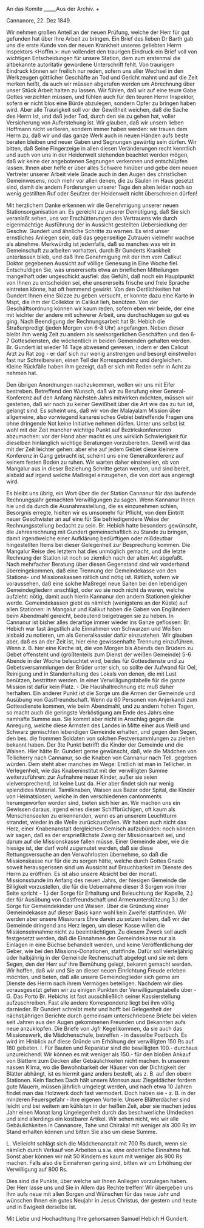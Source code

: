 An das Komite _____Aus der Archiv. +

 Cannanore, 22. Dez 1849.

Wir nehmen großen Anteil an der neuen Prüfung, welche der Herr für gut gefunden hat über Ihre Arbeit zu bringen. Ein Brief des lieben Dr Barth gab uns die erste Kunde von der neuen Krankheit unseres geliebten Herrn Inspektors <Hoffm.>: nun vollendet den traurigen Eindruck ein Brief voll von wichtigen Entscheidungen für unsere Station, dem zum erstenmal die altbekannte autoritativ gewordene Unterschrift fehlt. Von traurigem Eindruck können wir freilich nur reden, sofern uns aller Wechsel in den Werkzeugen göttlicher Geschäfte an Tod und Gericht mahnt und auf die Zeit merken heißt, da auch wir müssen abgerufen werden um Abrechnung über unser Stück Arbeit halten zu lassen. Wir fühlen, daß wir auf eine teure Gabe Gottes verzichten müssen, und fühlen auch für den teuren Herrn Inspektor, sofern er nicht blos eine Bürde abzulegen, sondern Opfer zu bringen haben wird. Aber alle Traurigkeit soll vor der Gewißheit weichen, daß die Sache des Herrn ist, und daß jeder Tod, durch den sie zu gehen hat, voller Versicherung von Auferstehung ist. Wir glauben, daß wir unsern lieben Hoffmann nicht verlieren, sondern immer haben werden: wir trauen dem Herrn zu, daß wir und das ganze Werk auch in neuen Händen aufs beste beraten bleiben und neuer Gaben und Segnungen gewärtig sein dürfen. Wir bitten, daß Seine Fingerzeige in allen diesen Veränderungen recht kenntlich und auch von uns in der Heidenwelt stehenden beachtet werden mögen, daß wir keine der angebotenen Segnungen verkennen und entschlüpfen lassen. Ihnen aber helfe er über alles Schwere hinüber und gebe dem neuen Vertreter unserer Arbeit viele Gnade auch in den Augen des christlichen Gemeinwesens, noch mehr vor allen denen, die zu Säulen im Haus gesetzt sind, damit die andern Forderungen unserer Tage den alten leider noch so wenig gestillten Ruf oder Seufzer der Heidenwelt nicht überschreien dürfen!

Mit herzlichem Danke erkennen wir die Genehmigung unserer neuen Stationsorganisation an. Es gereicht zu unserer Demütigung, daß Sie sich veranlaßt sehen, uns vor Erschütterungen des Vertrauens wie durch eigenmächtige Ausführung der in Aussicht gestellten Uebersiedlung der Geschw. Gundert und ähnliche Schritte zu warnen. Es wird unser ernstliches Anliegen sein, daß das gegenseitige Zutrauen vielmehr wachse als abnehme. Merkwürdig ist jedenfalls, daß so manches was wir in Gemeinschaft zu arbeiten vorhatten, durch Br Gunderts Krankheit unterlassen blieb, und daß Ihre Genehmigung mit der ihm vom Calikut Doktor gegebenen Aussicht auf völlige Genesung in Eine Woche fiel. Entschuldigen Sie, was unsererseits etwa an brieflichen Mitteilungen mangelhaft oder ungeschickt ausfiel: das Gefühl, daß noch ein Hauptpunkt von Ihnen zu entscheiden sei, ehe unsererseits frische und freie Sprache eintreten könne, hat oft hemmend gewirkt. Von den Oertlichkeiten hat Gundert Ihnen eine Skizze zu geben versucht, er konnte dazu eine Karte in Mspt, die ihm der Collektor in Calikut lieh, benützen. Von der Geschäftsordnung können wir kaum reden, sofern eben wir beide, der eine mit leichter der andere mit schwerer Arbeit, uns durchschlugen so gut es ging. Nach Beendigung der Rechnungsarbeit hat Br. Hebich die Straßenpredigt (jeden Morgen von 6-8 Uhr) angefangen. Neben dieser bleibt ihm wenig Zeit zu andern als seelsorgerlichen Geschäften und den 6-7 Gottesdiensten, die wöchentlich in beiden Gemeinden gehalten werden. Br. Gundert ist wieder 14 Tage abwesend gewesen, indem er den Calicut Arzt zu Rat zog - er darf sich nur wenig anstrengen und besorgt einstweilen fast nur Schreibereien, einen Teil der Korrespondenz und dergleichen. Kleine Rückfälle haben ihm gezeigt, daß er sich mit Reden sehr in Acht zu nehmen hat.

Den übrigen Anordnungen nachzukommen, wollen wir uns mit Eifer bestreben. Betreffend den Wunsch, daß wir zu Berufung einer General-Konferenz auf den Anfang nächsten Jahrs mitwirken möchten, müssen wir gestehen, daß wir noch zu keiner Gewißheit über die Art wie das zu tun ist, gelangt sind. Es scheint uns, daß wir von der Malayalam Mission über allgemeine, also vorwiegend kanaresisches Gebiet betreffende Fragen uns ohne dringende Not keine Initiative nehmen dürfen. Unter uns selbst ist wohl mit der Zeit mancher wichtige Punkt auf Bezirkskonferenzen abzumachen: vor der Hand aber macht es uns wirklich Schwierigkeit für dieselben hinlänglich wichtige Beratungen vorzubereiten. Gewiß wird das mit der Zeit leichter gehen: aber ehe auf jedem Gebiet diese kleinere Konferenz in Gang gebracht ist, scheint uns eine Generalkonferenz auf keinem festen Boden zu ruhen. Wir warten daher einstweilen, ob von Mangalur aus in dieser Beziehung Schritte getan werden, und sind bereit, alsbald auf irgend welche Maßregel einzugehen, die von dort aus angeregt wird.

Es bleibt uns übrig, ein Wort über die der Station Cannanur für das laufende Rechnungsjahr gemachten Verwilligungen zu sagen. Wenn Kannanur Ihnen hie und da durch die Ausnahmsstellung, die es einzunehmen schien, Besorgnis erregte, hielten wir es umsomehr für Pflicht, von dem Eintritt neuer Geschwister an auf eine für Sie befriedigendere Weise der Rechnungsstellung bedacht zu sein. Br. Hebich hatte besonders gewünscht, die Jahresrechnung mit Gundert gemeinschaftlich zu Stande zu bringen, damit irgendwelche einer Aufklärung bedürftigen oder mißdeutbar hingestellten Items bei dieser Gelegenheit zur Besprechung kommen. Die Mangalur Reise des letztern hat dies unmöglich gemacht, und die letzte Rechnung der Station ist noch so ziemlich nach der alten Art abgefaßt. Nach mehrfacher Beratung über diesen Gegenstand sind wir vorderhand übereingekommen, daß eine Trennung der Gemeindekasse von den Stations- und Missionskassen rätlich und nötig ist. Rätlich, sofern wir voraussehen, daß eine solche Maßregel neue Saiten bei den lebendigen Gemeindegliedern anschlägt, oder wo sie noch nicht da waren, welche aufzieht: nötig, damit auch hierin Kannanur den andern Stationen gleicher werde. Gemeindekassen giebt es nämlich (wenigstens an der Küste) auf allen Stationen: in Mangalur und Kalikut haben die Gaben von Engländern beim Abendmahl gereicht, bedeutend beigetragen sie zu heben. In Cannanur ist bisher alles derartige immer wieder ins Ganze geflossen: Br. Hebich war fast ängstlich alle Einnahmen von Schwarzen und Weißen alsbald zu notieren, um als Generalkassier dafür einzustehen. Wir glauben aber, daß es an der Zeit ist, hier eine gewissenhafte Trennung einzuführen. Wenn z. B. hier eine Kirche ist, die von Morgen bis Abends den Brüdern zu Gebet offensteht und (größtenteils zum Dienst der weißen Gemeinde) 5-6 Abende in der Woche beleuchtet wird, beides für Gottesdienste und zu Gebetsversammlungen der Brüder unter sich, so sollte der Aufwand für Oel, Reinigung und in Standerhaltung des Lokals von denen, die mit Lust benützen, bestritten werden. In einer Verwilligungstabelle für die ganze Mission ist dafür kein Platz. - Die Haushaltrechnung etc muß daher herhalten. Ein anderer Punkt ist die Sorge um die Armen der Gemeinde und Ausübung von Gastfreundschaft. Wenn da 60 Personen von Anjerkandi zum Gottesdienste kommen, wie beim Abendmahl, und zu andern hohen Tagen, so macht auch die geringste Verköstigung am Ende des Jahrs eine namhafte Summe aus. Sie kommt aber nicht in Anschlag gegen die Anregung, welche diese Ärmsten des Landes in Mitte einer aus Weiß und Schwarz gemischten lebendigen Gemeinde erhalten, und gegen den Segen, den bes. die frommen Soldaten von solchen Festversammlungen zu ziehen bekannt haben. Der 3te Punkt betrifft die Kinder der Gemeinde und die Waisen. Hier hätte Br. Gundert gerne gewünscht, daß, wie die Mädchen von Tellicherry nach Cannanur, so die Knaben von Cannanur nach Tell. gegeben würden. Dem steht aber manches im Wege: Erstlich ist man in Tellicher. in Verlegenheit, wie das Knabeninstitut mit der verwilligten Summe weiterzuführen: zur Aufnahme neuer Kinder, außer sie seien vielversprechend, ist keine Lust da. Hier aber findet sich nur wenig splendides Material. Tamilknaben, Waisen aus Bazar oder Spital, die Kinder von Heimatslosen, welche in den verschiedenen cantonments herumgeworfen worden sind, bieten sich hier an. Wir machen uns ein Gewissen daraus, irgend eines dieser Schiffbrüchigen, oft kaum als Menschenseelen zu erkennenden, wenn es an unserem Leuchtturm strandet, wieder in die Welle zurückzustoßen. Wir haben auch nicht das Herz, einer Knabenanstalt dergleichen Gemisch aufzubürden: noch können wir sagen, daß es der ersprießlichste Zweig der Missionsarbeit sei, und darum auf die Missionskasse fallen müsse. Einer Gemeinde aber, wie die hiesige ist, der darf wohl zugemutet werden, daß sie diese Rettungsversuche an den Verwahrlosten übernehme, so daß die Missionskasse nur für die zu sorgen hätte, welche durch Gottes Gnade soweit herausgerissen sind um Aussicht auf Brauchbarkeit im Dienste des Herrn zu eröffnen. Es ist also unsere Absicht bei der monatl. Missionsstunde im Anfang des neuen Jahrs, der hiesigen Gemeinde die Billigkeit vorzustellen, die für die Uebernahme dieser 3 Sorgen von ihrer Seite spricht - 1.) der Sorge für Erhaltung und Beleuchtung der Kapelle, 2.) der für Ausübung von Gastfreundschaft und Armenunterstützung 3.) der Sorge für Gemeindekinder und Waisen. Über die Gründung einer Gemeindekasse auf dieser Basis kann wohl kein Zweifel stattfinden. Wir werden aber unsere Missionars Ehre darein zu setzen haben, daß wir der Gemeinde dringend ans Herz legen, um dieser Kasse willen die Missionseinnahme nicht zu beeinträchtigen. Zu diesem Zweck soll auch festgesetzt werden, daß die Einnahmen der Gemeindekasse nur als Einlagen in eine Büchse behandelt werden, und keine Veröffentlichung der Geber, wie bei den Missions-Donationen, stattfinde. Dafür soll vierteljährig oder halbjährig in der Gemeinde Rechenschaft abgelegt und sie mit dem Segen, den der Herr auf ihre Bemühung gelegt, bekannt gemacht werden. Wir hoffen, daß wir und Sie an dieser neuen Einrichtung Freude erleben möchten, und beten, daß alle unsere Gemeindeglieder sich gerne am Dienste des Herrn nach ihrem Vermögen beteiligen. 
Nachdem wir dies vorausgesetzt gehen wir zu einigen Punkten der Verwilligungstabelle über - G. Das Porto Br. Hebichs ist fast ausschließlich seiner Kassierstellung aufzuschreiben. Fast alle andere Korrespondenz liegt bei ihm völlig darnieder. Br Gundert schreibt mehr und hofft bei Gelegenheit der nächstjährigen Berichte durch gemeinsam unterschriebene Briefe bei vielen seit Jahren aus den Augen gekommenen Freunden und Bekannten aufs neue anzuklopfen. Die Briefe von Jgfr Kegel kommen, da sie auch das Missionswerk, die Mädchenschule, betreffen - in dasselbe Postbuch. Es wird im Hinblick auf diese Gründe um Erhöhung der verwilligten 150 Rs auf 180 gebeten. 
I. Für Bauten und Reparatur sind die bewilligten 100.- durchaus unzureichend: Wir können es mit weniger als 150.- für den bloßen Ankauf von Blättern zum Decken aller Gebäulichkeiten nicht machen. In unserem nassen Klima, wo die Bewohnbarkeit der Häuser von der Dichtigkeit der Blätter abhängt, ist es hiermit ganz anders bestellt, als z. B. auf den obern Stationen. Kein flaches Dach hält unsere Monsun aus: Ziegeldächer fordern gute Mauern, müssen jährlich umgelegt werden, und nach etwa 10 Jahren findet man das Holzwerk doch fast vermodert. Doch haben sie - z. B. in der minderen Feuersgefahr - ihre eigenen Vorteile. Unsere Blätterdächer sind leicht und bei weitem am kühlsten in der heißen Zeit, aber sie machen jedes Jahr einen Monat lang Ungelegenheit durch das beschwerliche Umdecken und sind allerdings ein kostbarer Artikel. Wir sehen nicht, wie wir alle Gebäulichkeiten in Cannanore, Tahe und Chirakal mit weniger als 300 Rs im Stand erhalten können und bitten Sie also um diese Summe.

L. Vielleicht schlägt sich die Mädchenanstalt mit 700 Rs durch, wenn sie nämlich durch Verkauf von Arbeiten u.s.w. eine ordentliche Einnahme hat. Sonst aber können wir mit 50 Kindern es kaum mit weniger als 900 Rs machen. Falls also die Einnahmen gering sind, bitten wir um Erhöhung der Verwilligung auf 800 Rs.

Dies sind die Punkte, über welche wir Ihnen Anliegen vorzulegen haben. Der Herr lasse uns und Sie in Allem das Rechte treffen! Wir übergeben uns Ihm aufs neue mit allen Sorgen und Wünschen für das neue Jahr und wünschen Ihnen ein gutes Neujahr in Jesus Christus, der gestern und heute und in Ewigkeit derselbe ist.

 Mit Liebe und Hochachtung
 Ihre gehorsamen
 Samuel Hebich
 H Gundert.

<Von Vater aufgesetzt und geschrieben
von beiden unterschrieben.>

